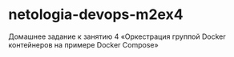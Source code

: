 # netologia-devops-m2ex4
Домашнее задание к занятию 4 «Оркестрация группой Docker контейнеров на примере Docker Compose»
